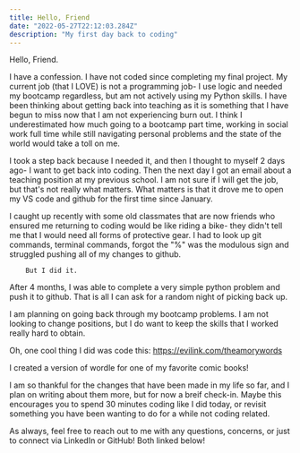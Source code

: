 ```yaml
---
title: Hello, Friend
date: "2022-05-27T22:12:03.284Z"
description: "My first day back to coding"
---
```


Hello, Friend.

I have a confession. I have not coded since completing my final project. My current job (that I LOVE) is not a programming job- I use logic and needed my bootcamp regardless, but am not actively using my Python skills. I have been thinking about getting back into teaching as it is something that I have begun to miss now that I am not experiencing burn out. I think I underestimated how much going to a bootcamp part time, working in social work full time while still navigating personal problems and the state of the world would take a toll on me.

I took a step back because I needed it, and then I thought to myself 2 days ago- I want to get back into coding. Then the next day I got an email about a teaching position at my previous school. I am not sure if I will get the job, but that's not really what matters. What matters is that it drove me to open my VS code and github for the first time since January.

I caught up recently with some old classmates that are now friends who ensured me returning to coding would be like riding a bike- they didn't tell me that I would need all forms of protective gear. I had to look up git commands, terminal commands, forgot the "%" was the modulous sign and struggled pushing all of my changes to github.

		But I did it.

After 4 months, I was able to complete a very simple python problem and push it to github. That is all I can ask for a random night of picking back up.

I am planning on going back through my bootcamp problems. I am not looking to change positions, but I do want to keep the skills that I worked really hard to obtain.

Oh, one cool thing I did was code this: 
https://evilink.com/theamorywords

I created a version of wordle for one of my favorite comic books! 

I am so thankful for the changes that have been made in my life so far, and I plan on writing about them more, but for now a breif check-in. Maybe this encourages you to spend 30 minutes coding like I did today, or revisit something you have been wanting to do for a while not coding related. 

As always, feel free to reach out to me with any questions, concerns, or just to connect via LinkedIn or GitHub! Both linked below!